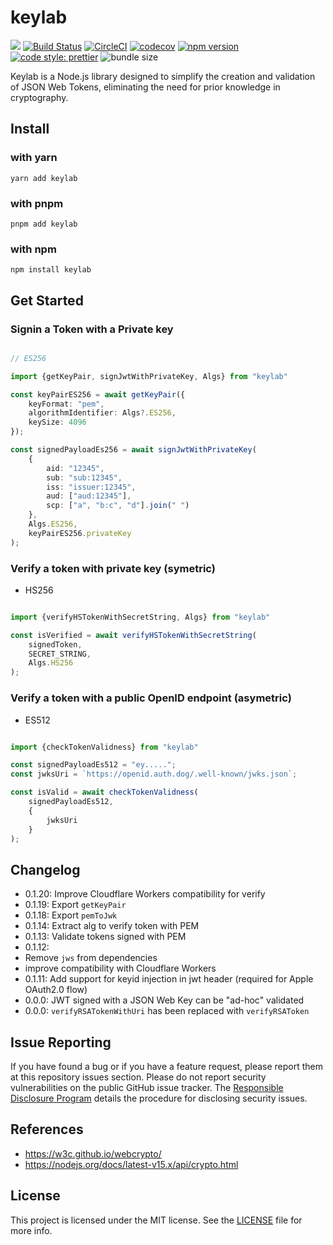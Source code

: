 # keylab

![](https://github.com/authdog/keylab/workflows/adg-keylab-lib/badge.svg)
[![Build Status](https://travis-ci.com/authdog/keylab.svg?branch=master)](https://travis-ci.com/authdog/keylab)
[![CircleCI](https://dl.circleci.com/status-badge/img/gh/authdog/keylab/tree/master.svg?style=svg)](https://dl.circleci.com/status-badge/redirect/gh/authdog/keylab/tree/master)
[![codecov](https://codecov.io/gh/authdog/keylab/branch/master/graph/badge.svg?token=6XA3OTMTAT)](https://codecov.io/gh/authdog/keylab)
[![npm version](https://badge.fury.io/js/keylab.svg)](https://badge.fury.io/js/keylab)
[![code style: prettier](https://img.shields.io/badge/code_style-prettier-ff69b4.svg?style=flat-square)](https://github.com/prettier/prettier)
![bundle size](https://img.shields.io/bundlephobia/minzip/keylab?label=zipped)

Keylab is a Node.js library designed to simplify the creation and validation of JSON Web Tokens, eliminating the need for prior knowledge in cryptography.

## Install

### with yarn

`yarn add keylab`

### with pnpm

`pnpm add keylab`

### with npm

`npm install keylab`

## Get Started

### Signin a Token with a Private key

```typescript

// ES256

import {getKeyPair, signJwtWithPrivateKey, Algs} from "keylab"

const keyPairES256 = await getKeyPair({
    keyFormat: "pem",
    algorithmIdentifier: Algs?.ES256,
    keySize: 4096
});

const signedPayloadEs256 = await signJwtWithPrivateKey(
    {
        aid: "12345",
        sub: "sub:12345",
        iss: "issuer:12345",
        aud: ["aud:12345"],
        scp: ["a", "b:c", "d"].join(" ")
    },
    Algs.ES256,
    keyPairES256.privateKey
);

```

### Verify a token with private key (symetric)

- HS256 

```typescript

import {verifyHSTokenWithSecretString, Algs} from "keylab"

const isVerified = await verifyHSTokenWithSecretString(
    signedToken,
    SECRET_STRING,
    Algs.HS256
);
```

### Verify a token with a public OpenID endpoint (asymetric)

- ES512

```typescript

import {checkTokenValidness} from "keylab"

const signedPayloadEs512 = "ey.....";
const jwksUri = `https://openid.auth.dog/.well-known/jwks.json`;

const isValid = await checkTokenValidness(
    signedPayloadEs512,
    {
        jwksUri
    }
);

```

## Changelog

- 0.1.20: Improve Cloudflare Workers compatibility for verify
- 0.1.19: Export `getKeyPair`
- 0.1.18: Export `pemToJwk`
- 0.1.14: Extract alg to verify token with PEM
- 0.1.13: Validate tokens signed with PEM
- 0.1.12:
 - Remove `jws` from dependencies
 - improve compatibility with Cloudflare Workers
- 0.1.11: Add support for keyid injection in jwt header (required for Apple OAuth2.0 flow)
- 0.0.0: JWT signed with a JSON Web Key can be "ad-hoc" validated
- 0.0.0: `verifyRSATokenWithUri` has been replaced with `verifyRSAToken`

## Issue Reporting

If you have found a bug or if you have a feature request, please report them at this repository issues section. Please do not report security vulnerabilities on the public GitHub issue tracker. The [Responsible Disclosure Program](https://authdog.com/whitehat) details the procedure for disclosing security issues.


## References

- https://w3c.github.io/webcrypto/
- https://nodejs.org/docs/latest-v15.x/api/crypto.html

## License

This project is licensed under the MIT license. See the [LICENSE](LICENSE) file for more info.
